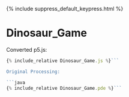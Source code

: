 ---
---

<script src="{{ site.baseurl }}/p5/p5.min.js"></script>
<script src="Dinosaur_Game.js"></script>
{% include suppress_default_keypress.html %}

# Dinosaur_Game

<main></main>

Converted p5.js:

```javascript 
{% include_relative Dinosaur_Game.js %}```

Original Processing:

```java 
{% include_relative Dinosaur_Game.pde %}```




